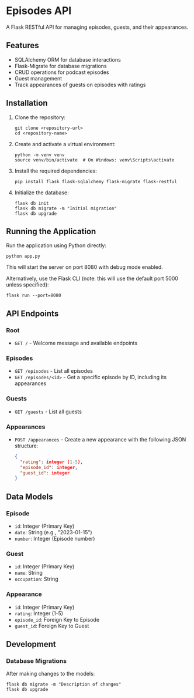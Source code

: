 # Episodes API

A Flask RESTful API for managing  episodes, guests, and their appearances.


## Features

- SQLAlchemy ORM for database interactions
- Flask-Migrate for database migrations
- CRUD operations for podcast episodes
- Guest management
- Track appearances of guests on episodes with ratings


## Installation

1. Clone the repository:
   ```
   git clone <repository-url>
   cd <repository-name>
   ```

2. Create and activate a virtual environment:
   ```
   python -m venv venv
   source venv/bin/activate  # On Windows: venv\Scripts\activate
   ```

3. Install the required dependencies:
   ```
   pip install flask flask-sqlalchemy flask-migrate flask-restful
   ```

4. Initialize the database:
   ```
   flask db init
   flask db migrate -m "Initial migration"
   flask db upgrade
   ```

## Running the Application

Run the application using Python directly:
```
python app.py
```

This will start the server on port 8080 with debug mode enabled.

Alternatively, use the Flask CLI (note: this will use the default port 5000 unless specified):
```
flask run --port=8080
```

## API Endpoints

### Root
- `GET /` - Welcome message and available endpoints

### Episodes
- `GET /episodes` - List all episodes
- `GET /episodes/<id>` - Get a specific episode by ID, including its appearances

### Guests
- `GET /guests` - List all guests

### Appearances
- `POST /appearances` - Create a new appearance with the following JSON structure:
  ```json
  {
    "rating": integer (1-5),
    "episode_id": integer,
    "guest_id": integer
  }
  ```

## Data Models

### Episode
- `id`: Integer (Primary Key)
- `date`: String (e.g., "2023-01-15")
- `number`: Integer (Episode number)

### Guest
- `id`: Integer (Primary Key)
- `name`: String
- `occupation`: String

### Appearance
- `id`: Integer (Primary Key)
- `rating`: Integer (1-5)
- `episode_id`: Foreign Key to Episode
- `guest_id`: Foreign Key to Guest

## Development

### Database Migrations
After making changes to the models:
```
flask db migrate -m "Description of changes"
flask db upgrade
```


